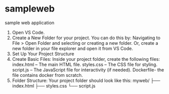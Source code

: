 # sampleweb
sample web application 
1.	Open VS Code.
2.	Create a New Folder for your project. You can do this by:
Navigating to File > Open Folder  and selecting or creating a new folder.
Or, create a new folder in your file explorer and open it from VS Code.
3. Set Up Your Project Structure
1.	Create Basic Files:
Inside your project folder, create the following files:
index.html – The main HTML file.
styles.css – The CSS file for styling.
script.js – The JavaScript file for interactivity (if needed).
Dockerfile- the file contains docker from scratch.
3.	Folder Structure: Your project folder should look like this:
   myweb/
├── index.html
├── styles.css
└── script.js



